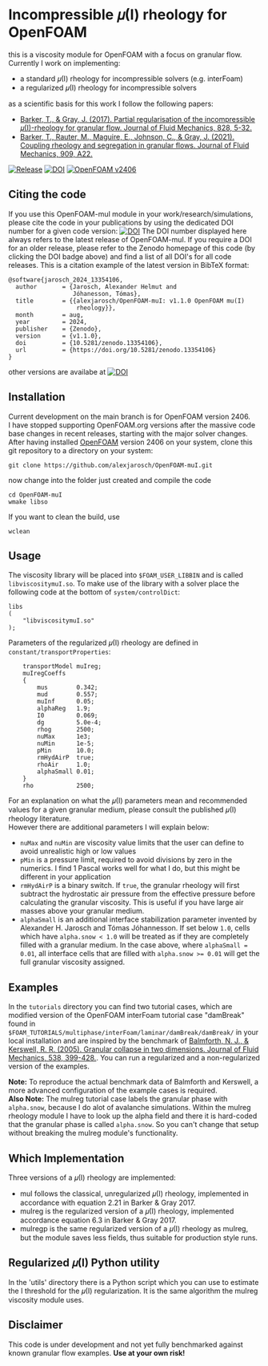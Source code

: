 # Incompressible 𝜇(I) rheology for OpenFOAM

this is a viscosity module for OpenFOAM with a focus on granular flow.
Currently I work on implementing:

* a standard 𝜇(I) rheology for incompressible solvers (e.g. interFoam)
* a regularized 𝜇(I) rheology for incompressible solvers

as a scientific basis for this work I follow the following papers:

* [Barker, T., & Gray, J. (2017). Partial regularisation of the incompressible 𝜇(I)-rheology for granular flow. Journal of Fluid Mechanics, 828, 5-32.](https://doi.org/10.1017/jfm.2017.428)
* [Barker, T., Rauter, M., Maguire, E., Johnson, C., & Gray, J. (2021). Coupling rheology and segregation in granular flows. Journal of Fluid Mechanics, 909, A22.](https://doi.org/10.1017/jfm.2020.973)


[![Release](https://img.shields.io/badge/release-1.1.0-blue.svg)](https://github.com/alexjarosch/OpenFOAM-muI)
[![DOI](https://zenodo.org/badge/DOI/10.5281/zenodo.13354106.svg)](https://doi.org/10.5281/zenodo.13354106)
[![OpenFOAM v2406](https://img.shields.io/badge/OpenFOAM-v2406-brightgreen)](https://openfoam.com/)


## Citing the code

If you use this OpenFOAM-muI module in your work/research/simulations, please cite the code in your publications by using the dedicated DOI number for a given code version: [![DOI](https://zenodo.org/badge/DOI/10.5281/zenodo.13354106.svg)](https://doi.org/10.5281/zenodo.13354106)
The DOI number displayed here always refers to the latest release of OpenFOAM-muI. If you require a DOI for an older release, please refer to the Zenodo homepage of this code (by clicking the DOI badge above) and find a list of all DOI's for all code releases.
This is a citation example of the latest version in BibTeX format:
```
@software{jarosch_2024_13354106,
  author       = {Jarosch, Alexander Helmut and
                  Jóhanesson, Tómas},
  title        = {{alexjarosch/OpenFOAM-muI: v1.1.0 OpenFOAM mu(I) 
                   rheology}},
  month        = aug,
  year         = 2024,
  publisher    = {Zenodo},
  version      = {v1.1.0},
  doi          = {10.5281/zenodo.13354106},
  url          = {https://doi.org/10.5281/zenodo.13354106}
}
```
other versions are availabe at [![DOI](https://zenodo.org/badge/DOI/10.5281/zenodo.13354106.svg)](https://doi.org/10.5281/zenodo.13354106)


## Installation

Current development on the main branch is for OpenFOAM version 2406.  
I have stopped supporting OpenFOAM.org versions after the massive code base changes in recent releases, starting with the major solver changes.  
After having installed [OpenFOAM](https://openfoam.com) version 2406 on your system, clone this git repository to a directory on your system:

```
git clone https://github.com/alexjarosch/OpenFOAM-muI.git
```
now change into the folder just created and compile the code

```
cd OpenFOAM-muI
wmake libso
```
If you want to clean the build, use
```
wclean
```

## Usage

The viscosity library will be placed into `$FOAM_USER_LIBBIN` and is called `libviscositymuI.so`.
To make use of the library with a solver place the following code at the bottom of `system/controlDict`:
```
libs
(
    "libviscositymuI.so"
);
```

Parameters of the regularized 𝜇(I) rheology are defined in `constant/transportProperties`:
```
    transportModel muIreg;
    muIregCoeffs
    {
        mus        0.342;
        mud        0.557;
        muInf      0.05;
        alphaReg   1.9;
        I0         0.069;
        dg         5.0e-4;
        rhog       2500;
        nuMax      1e3;
        nuMin      1e-5;
        pMin       10.0;
        rmHydAirP  true;
        rhoAir     1.0;
        alphaSmall 0.01;
    }
    rho            2500;
```

For an explanation on what the 𝜇(I) parameters mean and recommended values for a given granular medium, please consult the published 𝜇(I) rheology literature.  
However there are additional parameters I will explain below:  
- `nuMax` and `nuMin` are viscosity value limits that the user can define to avoid unrealistic high or low values
- `pMin` is a pressure limit, required to avoid divisions by zero in the numerics. I find 1 Pascal works well for what I do, but this might be different in your application
- `rmHydAirP` is a binary switch. If `true`, the granular rheology will first subtract the hydrostatic air pressure from the effective pressure before calculating the granular viscosity. This is useful if you have large air masses above your granular medium.
- `alphaSmall` is an additional interface stabilization parameter invented by Alexander H. Jarosch and Tómas Jóhannesson. If set below `1.0`, cells which have `alpha.snow < 1.0` will be treated as if they are completely filled with a granular medium. In the case above, where `alphaSmall = 0.01`, all interface cells that are filled with `alpha.snow >= 0.01` will get the full granular viscosity assigned.


## Examples

In the `tutorials` directory you can find two tutorial cases, which are modified version of the OpenFOAM interFoam tutorial case "damBreak" found in `$FOAM_TUTORIALS/multiphase/interFoam/laminar/damBreak/damBreak/` in your local installation and are inspired by the benchmark of [Balmforth, N. J., & Kerswell, R. R. (2005). Granular collapse in two dimensions. Journal of Fluid Mechanics, 538, 399-428.](https://doi.org/10.1017/S0022112005005537). You can run a regularized and a non-regularized version of the examples.

**Note:** To reproduce the actual benchmark data of Balmforth and Kerswell, a more advanced configuration of the example cases is required.  
**Also Note:** The muIreg tutorial case labels the granular phase with `alpha.snow`, because I do alot of avalanche simulations. Within the muIreg rheology module I have to look up the alpha field and there it is hard-coded that the granular phase is called `alpha.snow`. So you can't change that setup without breaking the muIreg module's functionality.

## Which Implementation

Three versions of a 𝜇(I) rheology are implemented:
* muI follows the classical, unregularized 𝜇(I) rheology, implemented in accordance with equation 2.21 in Barker & Gray 2017.
* muIreg is the regularized version of a 𝜇(I) rheology, implemented accordance equation 6.3 in Barker & Gray 2017.
* muIregp is the same regularized version of a 𝜇(I) rheology as muIreg, but the module saves less fields, thus suitable for production style runs.

## Regularized 𝜇(I) Python utility

In the 'utils' directory there is a Python script which you can use to estimate the I threshold for the 𝜇(I) regularization. It is the same algorithm the muIreg viscosity module uses.

## Disclaimer

This code is under development and not yet fully benchmarked against known granular flow examples. **Use at your own risk!**
